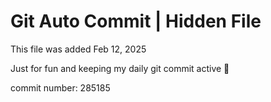 # Git Auto Commit | Hidden File

This file was added Feb 12, 2025

Just for fun and keeping my daily git commit active 🤪

commit number: 285185
